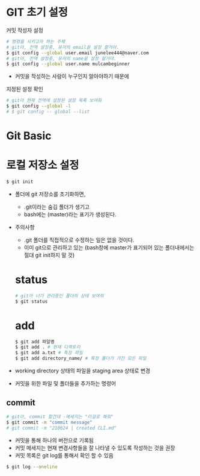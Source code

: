 # GIT 초기 설정

커밋 작성자 설정

```bash
# 명령을 시키고자 하는 주체
# git아, 전역 설정중, 유저의 email을 설정 할거야.
$ git config --global user.email junelee444@naver.com
# git아, 전역 설정중, 유저의 name을 설정 할거야.
$ git config --global user.name mulcambeginner
```

- 커밋을 작성하는 사람이 누구인지 알아야하기 때문에

지정된 설정 확인

```bash
# git아 현재 전역에 설정된 설정 목록 보여줘
$ git config --global -l
# $ git config -- global --list
```

# Git Basic

# 로컬 저장소 설정

```bash
$ git init
```

- 폴더에 git 저장소를 초기화하면, 

  - .git이라는 숨김 폴더가 생기고
  - bash에는 (master)라는 표기가 생성된다.

  

- 주의사항

  - .git 폴더를 직접적으로 수정하는 일은 없을 것이다.
  - 이미 git으로 관리하고 있는 (bash창에 master가 표기되어 있는 폴더내에서는 절대 git init하지 말 것)

  # status

  ```bash
  # git아 너가 관리중인 폴더의 상태 보여줘
  $ git status
  ```

  # add

  ```bash
  $ git add 파일명
  $ git add . # 현재 디렉토리
  $ git add a.txt # 특정 파일
  $ git add directory_name/ # 특정 폴더가 가진 모든 파일
  ```

- working directory 상태의 파일을 staging area 상태로 변경
- 커밋을 위한 파일 및 폴더들을 추가하는 명령어

## commit

```bash
# git아, commit 할건데 -메세지는 "이걸로 해줘"
$ git commit -m "commit message"
# git commit -m "210624 | created CLI.md"
```

- 커밋을 통해 하나의 버전으로 기록됨
- 커밋 메세지는 현재 변경사항들을 잘 나타낼 수 있도록 작성하는 것을 권장
- 커밋 목록은 git log를 통해서 확인 할 수 있음

```bash
$ git log --oneline
```






